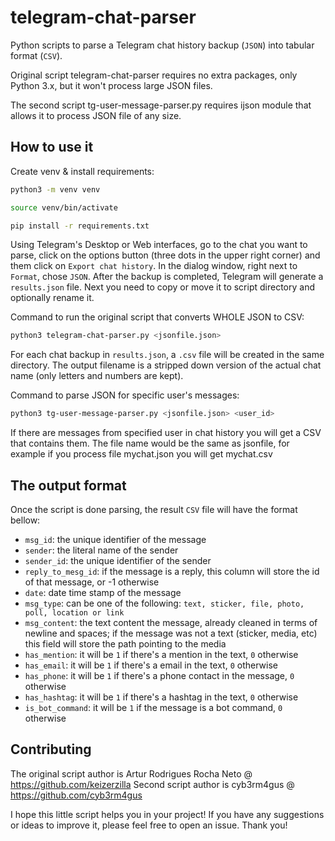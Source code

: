 
# telegram-chat-parser

Python scripts to parse a Telegram chat history backup (`JSON`) into tabular format (`CSV`).

Original script telegram-chat-parser requires no extra packages, only Python 3.x, but it won't process large JSON files.

The second script tg-user-message-parser.py requires ijson module that allows it to process JSON file of any size.

## How to use it

Create venv & install requirements:

```bash
python3 -m venv venv

source venv/bin/activate

pip install -r requirements.txt
```

Using Telegram's Desktop or Web interfaces, go to the chat you want to parse, click on the options button (three dots in the upper right corner) and them click on `Export chat history`. In the dialog window, right next to `Format`, chose `JSON`. After the backup is completed, Telegram will generate a `results.json` file.
Next you need to copy or move it to script directory and optionally rename it.

Command to run the original script that converts WHOLE JSON to CSV:

```bash
python3 telegram-chat-parser.py <jsonfile.json>
```

For each chat backup in `results.json`, a `.csv` file will be created in the same directory. The output filename is a stripped down version of the actual chat name (only letters and numbers are kept).

Command to parse JSON for specific user's messages:
```bash
python3 tg-user-message-parser.py <jsonfile.json> <user_id>
```

If there are messages from specified user in chat history you will get a CSV that contains them. The file name would be the same as jsonfile,
for example if you process file mychat.json you will get mychat.csv

## The output format

Once the script is done parsing, the result `CSV` file will have the format bellow:

 - `msg_id`: the unique identifier of the message
 - `sender`: the literal name of the sender
 - `sender_id`: the unique identifier of the sender
 - `reply_to_mesg_id`: if the message is a reply, this column will store the id of that message, or -1 otherwise
 - `date`: date time stamp of the message
 - `msg_type`:  can be one of the following: `text, sticker, file, photo, poll, location or link`
 - `msg_content`: the text content the message, already cleaned in terms of newline and spaces; if the message was not a text (sticker, media, etc) this field will store the path pointing to the media
 - `has_mention`: it will be `1` if there's a mention in the text, `0` otherwise
 - `has_email`: it will be `1` if there's a email in the text, `0` otherwise
 - `has_phone`: it will be `1` if there's a phone contact in the message, `0` otherwise
 - `has_hashtag`: it will be `1` if there's a hashtag in the text, `0` otherwise
 - `is_bot_command`: it will be `1` if the message is a bot command, `0` otherwise

## Contributing

The original script author is Artur Rodrigues Rocha Neto @ https://github.com/keizerzilla
Second script author is cyb3rm4gus @ https://github.com/cyb3rm4gus

I hope this little script helps you in your project! If you have any suggestions or ideas to improve it, please feel free to open an issue. Thank you!
